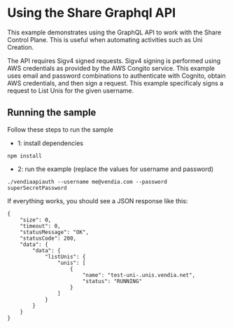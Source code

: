 # Using the Share Graphql API
This example demonstrates using the GraphQL API to work with the Share Control Plane. This is useful when automating activities such as Uni Creation.

The API requires Sigv4 signed requests. Sigv4 signing is performed using AWS credentials as provided by the AWS Congito service. This example uses email and password combinations to authenticate with Cognito, obtain AWS credentials, and then sign a request. This example specificaly signs a request to List Unis for the given username.

## Running the sample  

Follow these steps to run the sample

*   1: install dependencies
```
npm install
```

*   2: run the example (replace the values for username and password)
```
./vendiaapiauth --username me@vendia.com --password superSecretPassword
```

If everything works, you should see a JSON response like this:
```
{
    "size": 0,
    "timeout": 0,
    "statusMessage": "OK",
    "statusCode": 200,
    "data": {
        "data": {
            "listUnis": {
                "unis": [
                    {
                        "name": "test-uni-.unis.vendia.net",
                        "status": "RUNNING"
                    }
                ]
            }
        }
    }
}
```